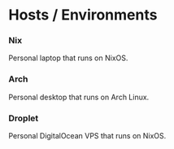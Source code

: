 # Hosts / Environments

### Nix
Personal laptop that runs on NixOS.

### Arch
Personal desktop that runs on Arch Linux.

### Droplet
Personal DigitalOcean VPS that runs on NixOS.

